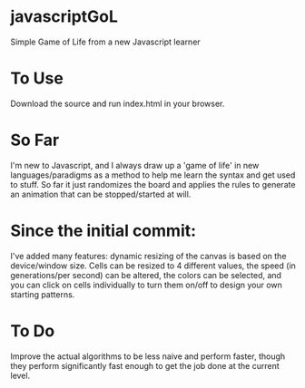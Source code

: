# javascriptGoL
Simple Game of Life from a new Javascript learner

# To Use
Download the source and run index.html in your browser.

# So Far
I'm new to Javascript, and I always draw up a 'game of life' in new languages/paradigms
as a method to help me learn the syntax and get used to stuff. So far it just randomizes
the board and applies the rules to generate an animation that can be stopped/started
at will. 

# Since the initial commit:
I've added many features: dynamic resizing of the canvas is based on the device/window size. Cells can be 
resized to 4 different values, the speed (in generations/per second) can be altered, the colors
can be selected, and you can click on cells individually to turn them on/off to design your own 
starting patterns.

# To Do
Improve the actual algorithms to be less naive and perform faster, though they perform significantly fast enough 
to get the job done at the current level.

